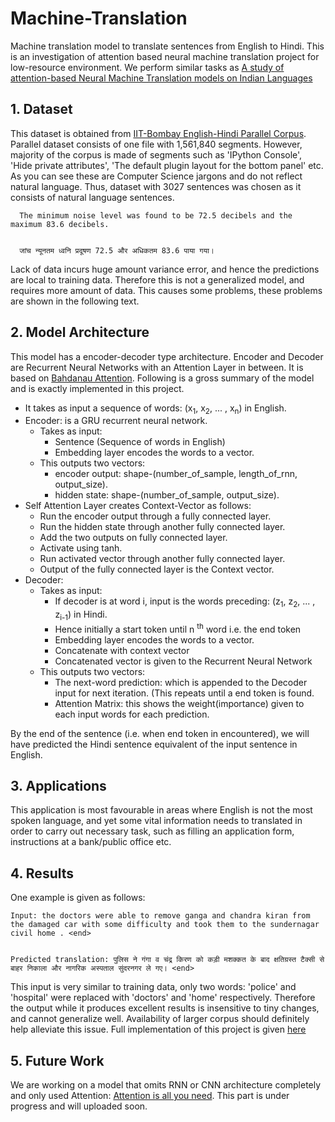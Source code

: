 # Machine-Translation
Machine translation model to translate sentences from English to Hindi.
This is an investigation of attention based neural machine translation project for low-resource environment. We perform similar tasks as [A study of attention-based Neural Machine Translation models on Indian
Languages](http://cse.iitkgp.ac.in/~ayand/W16-3717.pdf)

## 1. Dataset
This dataset is obtained from [IIT-Bombay English-Hindi Parallel Corpus](http://www.cfilt.iitb.ac.in/iitb_parallel/). Parallel dataset consists of one file with 1,561,840 segments. However, majority of the corpus is made of segments such as 'IPython Console', 'Hide private attributes', 'The default plugin layout for the bottom panel' etc. As you can see these are Computer Science jargons and do not reflect natural language. Thus, dataset with 3027 sentences was chosen as it consists of natural language sentences.

      The minimum noise level was found to be 72.5 decibels and the maximum 83.6 decibels.
      
      
      जांच न्यूनतम ध्वनि प्रदूषण 72.5 और अधिकतम 83.6 पाया गया।
      
Lack of data incurs huge amount variance error, and hence the predictions are local to training data. Therefore this is not a generalized model, and requires more amount of data. This causes some problems, these problems are shown in the following text.

## 2. Model Architecture

This model has a encoder-decoder type architecture. Encoder and Decoder are Recurrent Neural Networks with an Attention Layer in between. It is based on [Bahdanau Attention](https://arxiv.org/abs/1409.0473). 
Following is a gross summary of the model and is exactly implemented in this project.
* It takes as input a sequence of words: (x<sub>1</sub>, x<sub>2</sub>, ... , x<sub>n</sub>) in English.
* Encoder: is a GRU recurrent neural network.
  * Takes as input:
    * Sentence (Sequence of words in English)
    * Embedding layer encodes the words to a vector.
  * This outputs two vectors:
    * encoder output: shape-(number_of_sample, length_of_rnn, output_size).
    * hidden state: shape-(number_of_sample, output_size).
* Self Attention Layer creates Context-Vector as follows:
  * Run the encoder output through a fully connected layer.
  * Run the hidden state through another fully connected layer.
  * Add the two outputs on fully connected layer.
  * Activate using tanh.
  * Run activated vector through another fully connected layer.
  * Output of the fully connected layer is the Context vector.
* Decoder:
  * Takes as input:
    * If decoder is at word i, input is the words preceding: (z<sub>1</sub>, z<sub>2</sub>, ... , z<sub>i-1</sub>) in Hindi.
    * Hence initially a start token until n <sup>th</sup> word i.e. the end token
    * Embedding layer encodes the words to a vector.
    * Concatenate with context vector
    * Concatenated vector is given to the Recurrent Neural Network
  * This outputs two vectors:
    * The next-word prediction: which is appended to the Decoder input for next iteration. (This repeats until a end token is found.
    * Attention Matrix: this shows the weight(importance) given to each input words for each prediction.
    
By the end of the sentence (i.e. when end token in encountered), we will have predicted the Hindi sentence equivalent of the input sentence in English.

## 3. Applications

This application is most favourable in areas where English is not the most spoken language, and yet some vital information needs to translated in order to carry out necessary task, such as filling an application form, instructions at a bank/public office etc.

## 4. Results
One example is given as follows: 
 
    Input: the doctors were able to remove ganga and chandra kiran from the damaged car with some difficulty and took them to the sundernagar civil home . <end>
    
    
    Predicted translation: पुलिस ने गंगा व चंद्र किरण को कड़ी मशक्कत के बाद क्षतिग्रस्त टैक्सी से बाहर निकाला और नागरिक अस्पताल सुंदरनगर ले गए। <end> 
This input is very similar to training data, only two words: 'police' and 'hospital' were replaced with 'doctors' and 'home' respectively. Therefore the output while it produces excellent results is insensitive to tiny changes, and cannot generalize well. Availability of larger corpus should definitely help alleviate this issue. 
Full implementation of this project is given [here](https://github.com/AshwinDeshpande96/Machine-Translation/blob/master/NMT_Hindi_English.ipynb)

## 5. Future Work

We are working on a model that omits RNN or CNN architecture completely and only used Attention: [Attention is all you need](https://arxiv.org/abs/1706.03762). This part is under progress and will uploaded soon.
